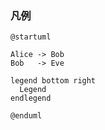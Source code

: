 ### 凡例

```plantuml
@startuml

Alice -> Bob
Bob   -> Eve

legend bottom right
  Legend
endlegend

@enduml
```
